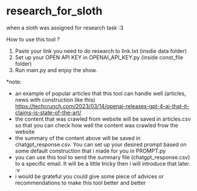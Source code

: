 # research_for_sloth
when a sloth was assigned for research task :3

How to use this tool ?
1. Paste your link you need to do research to link.txt (insdie data folder)
2. Set up your OPEN API KEY in OPENAI_API_KEY.py (inside const_file folder)
3. Run main.py and enjoy the show. 

*note: 
- an example of popular articles that this tool can handle well (articles, news with construction like this)
  https://techcrunch.com/2023/03/14/openai-releases-gpt-4-ai-that-it-claims-is-state-of-the-art/
- the content that was crawled from website will be saved in articles.csv so that you can check how well the content was crawled frow the website
- the summary of the content above will be saved in chatgpt_response.csv. You can set up your desired prompt based on some default construction that i made for you in PROMPT.py
- you can use this tool to send the summary file (chatgpt_response.csv) to a specific email. It will be a little tricky then i will introduce that later. :v
- i would be grateful you could give some piece of advices or recommendations to make this tool better and better
